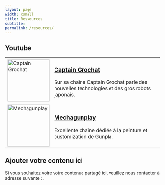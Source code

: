 ```yaml
---
layout: page
width: xsmall
title: Ressources
subtitle:
permalink: /resources/
---
```


## Youtube

<table class="uk-table uk-table-divider">
    <tr>
        <td width="136">
            <img class="roundedImg" src="https://yt3.ggpht.com/0bH1P3Ex9rlTdi3IaplDPv9yWc-kg8Si6McNSr1QchTRKf3jFaqkB-gD92-t1HMuAvBrNO_h=s176-c-k-c0x00ffffff-no-rj" alt="Captain Grochat" width="136" height="136" />
        </td>
        <td>
            <h3><a href="https://www.youtube.com/@CaptainGrochat">Captain Grochat</a></h3>
            <p>Sur sa chaîne Captain Grochat parle des nouvelles technologies et des gros robots japonais.</p>
        </td>
    </tr>
    <tr>
        <td width="136">
            <img class="roundedImg" src="https://yt3.ggpht.com/d8lGYYgLt-Vw_aajjM3scQgJzuKKx_w0BzJVzeS2u_UQHl3iw2bnwxVduJkV2AXqlaJg3zbE=s176-c-k-c0x00ffffff-no-rj" alt="Mechagunplay" width="136" height="136" />
        </td>
        <td>
            <h3><a href="https://www.youtube.com/@mechagunplay">Mechagunplay</a></h3>
            <p>Excellente chaîne dédiée à la peinture et customization de Gunpla.</p>
        </td>
    </tr>
</table>

## Ajouter votre contenu ici

Si vous souhaitez voire votre contenue partagé ici, veuillez nous contacter à adresse suivante : <a id="m" />.

<script>
const m1 = 'contact'; const m2 = 'gundam'; const m3 = 'help'; 
const m = `${m1}@${m2}.${m3}`;

const el = document.querySelector('#m');
el.setAttribute('href', `mailto:${m}`); el.innerHTML = m;
</script>